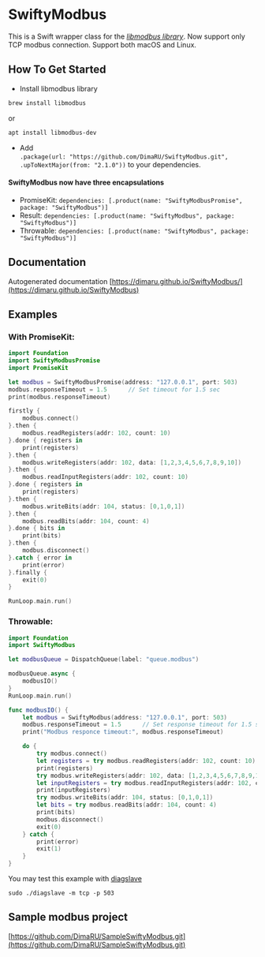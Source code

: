 # SwiftyModbus

This is a Swift wrapper class for the [*libmodbus library*](http://libmodbus.org). Now support only TCP modbus connection.
Support both macOS and Linux.

## How To Get Started

- Install libmodbus library
```bash
brew install libmodbus
```
or
```bash
apt install libmodbus-dev
```

- Add   
`.package(url: "https://github.com/DimaRU/SwiftyModbus.git", .upToNextMajor(from: "2.1.0"))` 
 to your dependencies.
 
#### SwiftyModbus now have three encapsulations
- PromiseKit: `dependencies: [.product(name: "SwiftyModbusPromise", package: "SwiftyModbus")]`
- Result: `dependencies: [.product(name: "SwiftyModbus", package: "SwiftyModbus")]`
- Throwable: `dependencies: [.product(name: "SwiftyModbus", package: "SwiftyModbus")]`

## Documentation

Autogenerated documentation [https://dimaru.github.io/SwiftyModbus/](https://dimaru.github.io/SwiftyModbus)


## Examples

### With PromiseKit:

``` swift
import Foundation
import SwiftyModbusPromise
import PromiseKit

let modbus = SwiftyModbusPromise(address: "127.0.0.1", port: 503)
modbus.responseTimeout = 1.5      // Set timeout for 1.5 sec
print(modbus.responseTimeout)

firstly {
    modbus.connect()
}.then {
    modbus.readRegisters(addr: 102, count: 10)
}.done { registers in
    print(registers)
}.then {
    modbus.writeRegisters(addr: 102, data: [1,2,3,4,5,6,7,8,9,10])
}.then {
    modbus.readInputRegisters(addr: 102, count: 10)
}.done { registers in
    print(registers)
}.then {
    modbus.writeBits(addr: 104, status: [0,1,0,1])
}.then {
    modbus.readBits(addr: 104, count: 4)
}.done { bits in
    print(bits)
}.then {
    modbus.disconnect()
}.catch { error in
    print(error)
}.finally {
    exit(0)
}

RunLoop.main.run()
```

### Throwable:

``` swift
import Foundation
import SwiftyModbus

let modbusQueue = DispatchQueue(label: "queue.modbus")

modbusQueue.async {
    modbusIO()
}
RunLoop.main.run()

func modbusIO() {
    let modbus = SwiftyModbus(address: "127.0.0.1", port: 503)
    modbus.responseTimeout = 1.5      // Set response timeout for 1.5 sec
    print("Modbus responce timeout:", modbus.responseTimeout)

    do {
        try modbus.connect()
        let registers = try modbus.readRegisters(addr: 102, count: 10)
        print(registers)
        try modbus.writeRegisters(addr: 102, data: [1,2,3,4,5,6,7,8,9,10])
        let inputRegisters = try modbus.readInputRegisters(addr: 102, count: 10)
        print(inputRegisters)
        try modbus.writeBits(addr: 104, status: [0,1,0,1])
        let bits = try modbus.readBits(addr: 104, count: 4)
        print(bits)
        modbus.disconnect()
        exit(0)
    } catch {
        print(error)
        exit(1)
    }
}
```

You may test this example with [diagslave](https://www.modbusdriver.com/diagslave.html)

```
sudo ./diagslave -m tcp -p 503
```

## Sample modbus project

[https://github.com/DimaRU/SampleSwiftyModbus.git](https://github.com/DimaRU/SampleSwiftyModbus.git)
